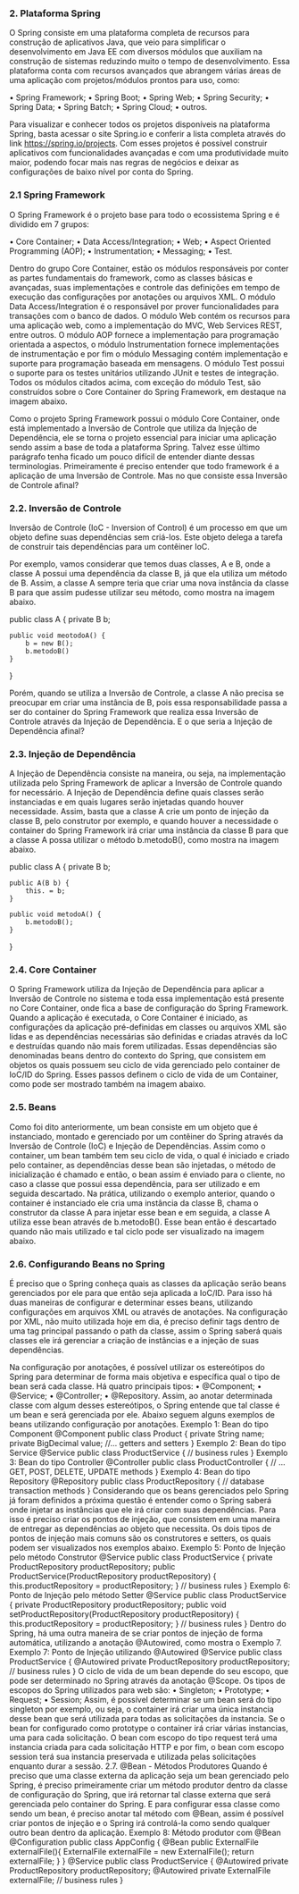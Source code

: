 ### 2. Plataforma Spring

O Spring consiste em uma plataforma completa de recursos para construção
de aplicativos Java, que veio para simplificar o desenvolvimento em Java EE
com diversos módulos que auxiliam na construção de sistemas reduzindo
muito o tempo de desenvolvimento.
Essa plataforma conta com recursos avançados que abrangem várias áreas
de uma aplicação com projetos/módulos prontos para uso, como:

• Spring Framework;
• Spring Boot;
• Spring Web;
• Spring Security;
• Spring Data;
• Spring Batch;
• Spring Cloud;
• outros.

Para visualizar e conhecer todos os projetos disponíveis na plataforma Spring,
basta acessar o site Spring.io e conferir a lista completa através do link
https://spring.io/projects.
Com esses projetos é possível construir aplicativos com funcionalidades
avançadas e com uma produtividade muito maior, podendo focar mais nas
regras de negócios e deixar as configurações de baixo nível por conta do
Spring.

### 2.1 Spring Framework 

O Spring Framework é o projeto base para todo o ecossistema Spring e é
dividido em 7 grupos:

• Core Container;
• Data Access/Integration;
• Web;
• Aspect Oriented Programming (AOP);
• Instrumentation;
• Messaging;
• Test.

Dentro do grupo Core Container, estão os módulos responsáveis por conter
as partes fundamentais do framework, como as classes básicas e avançadas,
suas implementações e controle das definições em tempo de execução das
configurações por anotações ou arquivos XML.
O módulo Data Access/Integration é o responsável por prover
funcionalidades para transações com o banco de dados. O módulo Web
contém os recursos para uma aplicação web, como a implementação do
MVC, Web Services REST, entre outros.
O módulo AOP fornece a implementação para programação orientada a
aspectos, o módulo Instrumentation fornece implementações de
instrumentação e por fim o módulo Messaging contém implementação e
suporte para programação baseada em mensagens.
O módulo Test possui o suporte para os testes unitários utilizando JUnit e
testes de integração.
Todos os módulos citados acima, com exceção do módulo Test, são
construídos sobre o Core Container do Spring Framework, em destaque na
imagem abaixo.

Como o projeto Spring Framework possui o módulo Core Container, onde está
implementado a Inversão de Controle que utiliza da Injeção de Dependência,
ele se torna o projeto essencial para iniciar uma aplicação sendo assim a
base de toda a plataforma Spring.
Talvez esse último parágrafo tenha ficado um pouco difícil de entender diante
dessas terminologias. Primeiramente é preciso entender que todo framework
é a aplicação de uma Inversão de Controle. Mas no que consiste essa
Inversão de Controle afinal?

### 2.2. Inversão de Controle

Inversão de Controle (IoC - Inversion of Control) é um processo em que um
objeto define suas dependências sem criá-los. Este objeto delega a tarefa
de construir tais dependências para um contêiner IoC.

Por exemplo, vamos considerar que temos duas classes, A e B, onde a classe
A possui uma dependência da classe B, já que ela utiliza um método de B.
Assim, a classe A sempre teria que criar uma nova instância da classe B para
que assim pudesse utilizar seu método, como mostra na imagem abaixo.

public class A {
    private B b;

    public void meotodoA() {
        b = new B();
        b.metodoB()
    }
}

Porém, quando se utiliza a Inversão de Controle, a classe A não precisa se
preocupar em criar uma instância de B, pois essa responsabilidade passa a
ser do container do Spring Framework que realiza essa Inversão de Controle
através da Injeção de Dependência. E o que seria a Injeção de Dependência
afinal?

### 2.3. Injeção de Dependência

A Injeção de Dependência consiste na maneira, ou seja, na implementação
utilizada pelo Spring Framework de aplicar a Inversão de Controle quando for
necessário.
A Injeção de Dependência define quais classes serão instanciadas e em quais
lugares serão injetadas quando houver necessidade. Assim, basta que a
classe A crie um ponto de injeção da classe B, pelo construtor por exemplo, e
quando houver a necessidade o container do Spring Framework irá criar uma
instância da classe B para que a classe A possa utilizar o método
b.metodoB(), como mostra na imagem abaixo.

public class A {
    private B b;

    public A(B b) {
        this. = b;
    }

    public void metodoA() {
        b.metodoB();
    }
}


### 2.4. Core Container

O Spring Framework utiliza da Injeção de Dependência para aplicar a
Inversão de Controle no sistema e toda essa implementação está presente
no Core Container, onde fica a base de configuração do Spring Framework.
Quando a aplicação é executada, o Core Container é iniciado, as
configurações da aplicação pré-definidas em classes ou arquivos XML são
lidas e as dependências necessárias são definidas e criadas através da IoC
e destruídas quando não mais forem utilizadas. Essas dependências são
denominadas beans dentro do contexto do Spring, que consistem em objetos
os quais possuem seu ciclo de vida gerenciado pelo container de IoC/ID do
Spring. Esses passos definem o ciclo de vida de um Container, como pode ser
mostrado também na imagem abaixo.

### 2.5. Beans

Como foi dito anteriormente, um bean consiste em um objeto que é
instanciado, montado e gerenciado por um contêiner do Spring através da
Inversão de Controle (IoC) e Injeção de Dependências.
Assim como o container, um bean também tem seu ciclo de vida, o qual é
iniciado e criado pelo container, as dependências desse bean são injetadas,
o método de inicialização é chamado e então, o bean assim é enviado para
o cliente, no caso a classe que possui essa dependência, para ser utilizado e
em seguida descartado.
Na prática, utilizando o exemplo anterior, quando o container é instanciado
ele cria uma instância da classe B, chama o construtor da classe A para injetar
esse bean e em seguida, a classe A utiliza esse bean através de b.metodoB().
Esse bean então é descartado quando não mais utilizado e tal ciclo pode ser
visualizado na imagem abaixo.

### 2.6. Configurando Beans no Spring

É preciso que o Spring conheça quais as classes da aplicação serão beans
gerenciados por ele para que então seja aplicada a IoC/ID. Para isso há duas
maneiras de configurar e determinar esses beans, utilizando configurações
em arquivos XML ou através de anotações.
Na configuração por XML, não muito utilizada hoje em dia, é preciso definir
tags <bean> dentro de uma tag principal <beans> passando o path da
classe, assim o Spring saberá quais classes ele irá gerenciar a criação de
instâncias e a injeção de suas dependências.

<?xml version="1.0" encoding="UTF-8>
<beans xmlns:xsi="http://www.w3.org/2001/XMLSchema-instance"
xmlns="http://www.springframework.org/schema/beans"
xsi:schemaLocation="http://www.springframework.org/schema/beans
http://www.springframework.org/schema/beans/spring-beans.xsd">

<bean class="com.example.springboot.Produto">
<bean class="com.example.springboot.ProdutoController">
<bean class="com.example.springboot.ProdutoService">
<bean class="com.example.springboot.ProdutoRepository">

</beans>

Na configuração por anotações, é possível utilizar os estereótipos do Spring
para determinar de forma mais objetiva e específica qual o tipo de bean será
cada classe. Há quatro principais tipos:

• @Component;
• @Service;
• @Controller;
• @Repository.

Assim, ao anotar determinada classe com algum desses estereótipos, o
Spring entende que tal classe é um bean e será gerenciada por ele. Abaixo
seguem alguns exemplos de beans utilizando configuração por anotações.

Exemplo 1: Bean do tipo Component
@Component
public class Product {
    private String name;
    private BigDecimal value;
    //... getters and setters
}

Exemplo 2: Bean do tipo Service
@Service
public class ProductService {
    // business rules
}

Exemplo 3: Bean do tipo Controller
@Controller
public class ProductController {
    // ... GET, POST, DELETE, UPDATE methods
}

Exemplo 4: Bean do tipo Repository
@Repository
public class ProductRepository {
    // database transaction methods
}

Considerando que os beans gerenciados pelo Spring já foram definidos a
próxima questão é entender como o Spring saberá onde injetar as instâncias
que ele irá criar com suas dependências. Para isso é preciso criar os pontos
de injeção, que consistem em uma maneira de entregar as dependências ao
objeto que necessita. Os dois tipos de pontos de injeção mais comuns são os
construtores e setters, os quais podem ser visualizados nos exemplos abaixo.

Exemplo 5: Ponto de Injeção pelo método Construtor
@Service
public class ProductService {
    private ProductRepository productRepository;

    public ProductService(ProductRepository productRepository) {
        this.productRepository = productRepository;
    }
// business rules
}

Exemplo 6: Ponto de Injeção pelo método Setter
@Service
public class ProductService {
    private ProductRepository productRepository;
    public void setProductRepository(ProductRepository productRepository) {
        this.productRepository = productRepository;
    }
// business rules
}

Dentro do Spring, há uma outra maneira de se criar pontos de injeção de
forma automática, utilizando a anotação @Autowired, como mostra o
Exemplo 7.

Exemplo 7: Ponto de Injeção utilizando @Autowired
@Service
public class ProductService {
    @Autowired
    private ProductRepository productRepository;
    // business rules
}

O ciclo de vida de um bean depende do seu escopo, que pode ser
determinado no Spring através da anotação @Scope. Os tipos de escopos
do Spring utilizados para web são:

• Singleton;
• Prototype;
• Request;
• Session;

Assim, é possível determinar se um bean será do tipo singleton por exemplo,
ou seja, o container irá criar uma única instancia desse bean que será
utilizada para todas as solicitações da instancia.
Se o bean for configurado como prototype o container irá criar várias
instancias, uma para cada solicitação. O bean com escopo do tipo request
terá uma instancia criada para cada solicitação HTTP e por fim, o bean com
escopo session terá sua instancia preservada e utilizada pelas solicitações
enquanto durar a sessão.

2.7. @Bean - Métodos Produtores

Quando é preciso que uma classe externa da aplicação seja um bean
gerenciado pelo Spring, é preciso primeiramente criar um método produtor
dentro da classe de configuração do Spring, que irá retornar tal classe
externa que será gerenciada pelo container do Spring. E para configurar essa
classe como sendo um bean, é preciso anotar tal método com @Bean, assim
é possível criar pontos de injeção e o Spring irá controlá-la como sendo
qualquer outro bean dentro da aplicação.

Exemplo 8: Método produtor com @Bean
@Configuration
public class AppConfig {
    @Bean
    public ExternalFile externalFile(){
    ExternalFile externalFile = new ExternalFile();
    return externalFile;
    }
}
@Service
public class ProductService {
    @Autowired
    private ProductRepository productRepository;
    
    @Autowired
    private ExternalFile externalFile;
    // business rules
}